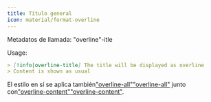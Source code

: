 ```yaml
---
title: Título general
icon: material/format-overline
---
```


Metadatos de llamada: "overline"-itle

Usage:

```md
> [!info|overline-title] The title will be displayed as overline
> Content is shown as usual
```

El estilo en sí se aplica también["overline-all"](../combined-styling/page-21.md)["overline-all"](../combined-styling/page-21.md)
junto con["overline-content"](../content-styling/page-11.md)["overline-content"](../content-styling/page-11.md).

